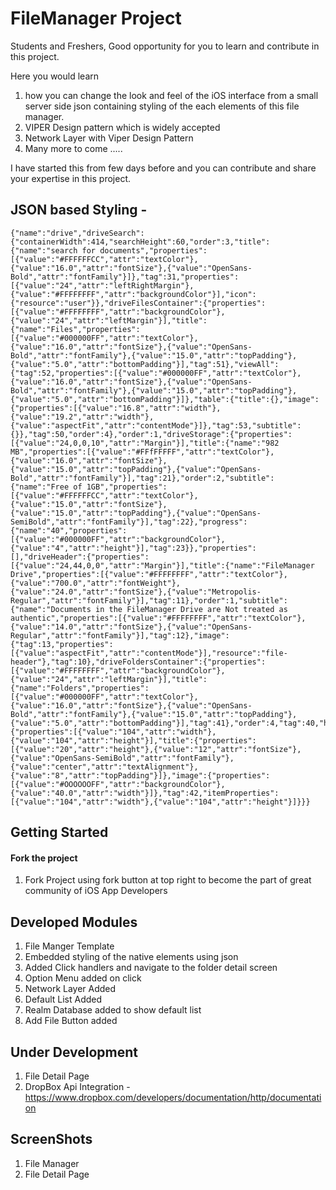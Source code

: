 # FileManager Project

Students and Freshers,
Good opportunity for you to learn and contribute in this project.

Here you would learn
1. how you can change the look and feel of the iOS interface from a small server side json containing styling of the each elements of this file manager.
2. VIPER Design pattern which is widely accepted
4. Network Layer with Viper Design Pattern
5. Many more to come .....
 
I have started this from few days before and you can contribute and share your expertise in this project.

## JSON based Styling - 
```
{"name":"drive","driveSearch":{"containerWidth":414,"searchHeight":60,"order":3,"title":{"name":"search for documents","properties":[{"value":"#FFFFFFCC","attr":"textColor"},{"value":"16.0","attr":"fontSize"},{"value":"OpenSans-Bold","attr":"fontFamily"}]},"tag":31,"properties":[{"value":"24","attr":"leftRightMargin"},{"value":"#FFFFFFFF","attr":"backgroundColor"}],"icon":{"resource":"user"}},"driveFilesContainer":{"properties":[{"value":"#FFFFFFFF","attr":"backgroundColor"},{"value":"24","attr":"leftMargin"}],"title":{"name":"Files","properties":[{"value":"#000000FF","attr":"textColor"},{"value":"16.0","attr":"fontSize"},{"value":"OpenSans-Bold","attr":"fontFamily"},{"value":"15.0","attr":"topPadding"},{"value":"5.0","attr":"bottomPadding"}],"tag":51},"viewAll":{"tag":52,"properties":[{"value":"#000000FF","attr":"textColor"},{"value":"16.0","attr":"fontSize"},{"value":"OpenSans-Bold","attr":"fontFamily"},{"value":"15.0","attr":"topPadding"},{"value":"5.0","attr":"bottomPadding"}]},"table":{"title":{},"image":{"properties":[{"value":"16.8","attr":"width"},{"value":"19.2","attr":"width"},{"value":"aspectFit","attr":"contentMode"}]},"tag":53,"subtitle":{}},"tag":50,"order":4},"order":1,"driveStorage":{"properties":[{"value":"24,0,0,10","attr":"Margin"}],"title":{"name":"982 MB","properties":[{"value":"#FFfFFFFF","attr":"textColor"},{"value":"16.0","attr":"fontSize"},{"value":"15.0","attr":"topPadding"},{"value":"OpenSans-Bold","attr":"fontFamily"}],"tag":21},"order":2,"subtitle":{"name":"Free of 1GB","properties":[{"value":"#FFFFFFCC","attr":"textColor"},{"value":"15.0","attr":"fontSize"},{"value":"15.0","attr":"topPadding"},{"value":"OpenSans-SemiBold","attr":"fontFamily"}],"tag":22},"progress":{"name":"40","properties":[{"value":"#000000FF","attr":"backgroundColor"},{"value":"4","attr":"height"}],"tag":23}},"properties":[],"driveHeader":{"properties":[{"value":"24,44,0,0","attr":"Margin"}],"title":{"name":"FileManager Drive","properties":[{"value":"#FFFFFFFF","attr":"textColor"},{"value":"700.0","attr":"fontWeight"},{"value":"24.0","attr":"fontSize"},{"value":"Metropolis-Regular","attr":"fontFamily"}],"tag":11},"order":1,"subtitle":{"name":"Documents in the FileManager Drive are Not treated as authentic","properties":[{"value":"#FFFFFFFF","attr":"textColor"},{"value":"14.0","attr":"fontSize"},{"value":"OpenSans-Regular","attr":"fontFamily"}],"tag":12},"image":{"tag":13,"properties":[{"value":"aspectFit","attr":"contentMode"}],"resource":"file-header"},"tag":10},"driveFoldersContainer":{"properties":[{"value":"#FFFFFFFF","attr":"backgroundColor"},{"value":"24","attr":"leftMargin"}],"title":{"name":"Folders","properties":[{"value":"#000000FF","attr":"textColor"},{"value":"16.0","attr":"fontSize"},{"value":"OpenSans-Bold","attr":"fontFamily"},{"value":"15.0","attr":"topPadding"},{"value":"5.0","attr":"bottomPadding"}],"tag":41},"order":4,"tag":40,"horizontalBar":{"properties":[{"value":"104","attr":"width"},{"value":"104","attr":"height"}],"title":{"properties":[{"value":"20","attr":"height"},{"value":"12","attr":"fontSize"},{"value":"OpenSans-SemiBold","attr":"fontFamily"},{"value":"center","attr":"textAlignment"},{"value":"8","attr":"topPadding"}]},"image":{"properties":[{"value":"#OOOOOOFF","attr":"backgroundColor"},{"value":"40.0","attr":"width"}]},"tag":42,"itemProperties":[{"value":"104","attr":"width"},{"value":"104","attr":"height"}]}}}
```
## Getting Started

#### Fork the project 
1. Fork Project using fork button at top right to become the part of great community of iOS App Developers




## Developed Modules
1. File Manger Template
2. Embedded styling of the native elements using json
3. Added Click handlers and navigate to the folder detail screen
4. Option Menu added on click
5. Network Layer Added 
6. Default List Added
7. Realm Database added to show default list
8. Add File Button added

## Under Development
1. File Detail Page
2. DropBox Api Integration - https://www.dropbox.com/developers/documentation/http/documentation

## ScreenShots
1. File Manager
2. File Detail Page







